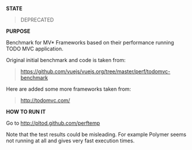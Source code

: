 **STATE**

> DEPRECATED


**PURPOSE**

Benchmark for MV* Frameworks based on their performance running TODO MVC application.

Original initial benchmark and code is taken from:

> https://github.com/vuejs/vuejs.org/tree/master/perf/todomvc-benchmark


Here are added some more frameworks taken from:

> http://todomvc.com/



**HOW TO RUN IT**


Go to http://pltod.github.com/perftemp

Note that the test results could be misleading.
For example Polymer seems not running at all and gives very fast execution times.



